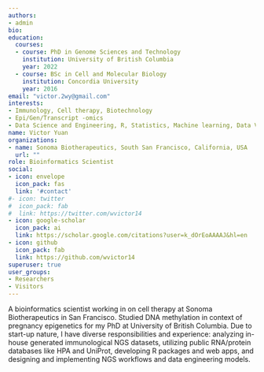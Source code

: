 ```yaml
---
authors:
- admin
bio: 
education:
  courses:
  - course: PhD in Genome Sciences and Technology
    institution: University of British Columbia
    year: 2022
  - course: BSc in Cell and Molecular Biology
    institution: Concordia University
    year: 2016
email: "victor.2wy@gmail.com"
interests:
- Immunology, Cell therapy, Biotechnology
- Epi/Gen/Transcript -omics
- Data Science and Engineering, R, Statistics, Machine learning, Data Viz
name: Victor Yuan
organizations:
- name: Sonoma Biotherapeutics, South San Francisco, California, USA
  url: ""
role: Bioinformatics Scientist
social:
- icon: envelope
  icon_pack: fas
  link: '#contact'
#- icon: twitter
#  icon_pack: fab
#  link: https://twitter.com/wvictor14
- icon: google-scholar
  icon_pack: ai
  link: https://scholar.google.com/citations?user=k_dOrEoAAAAJ&hl=en
- icon: github
  icon_pack: fab
  link: https://github.com/wvictor14
superuser: true
user_groups:
- Researchers
- Visitors
---
```


A bioinformatics scientist working in on cell therapy at Sonoma Biotherapeutics
in San Francisco. Studied DNA methylation in context of pregnancy epigenetics
for my PhD at University of British Columbia. Due to start-up nature, I have 
diverse responsibilities and experience: analyzing in-house generated
immunological NGS datasets, utilizing public RNA/protein databases like HPA and
UniProt, developing R packages and web apps, and designing and implementing NGS
workflows and data engineering models. 

